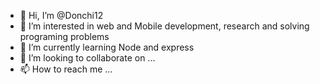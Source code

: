 - 👋 Hi, I’m @Donchi12
- 👀 I’m interested in web and Mobile development, research and solving programing problems
- 🌱 I’m currently learning Node and express
- 💞️ I’m looking to collaborate on ...
- 📫 How to reach me ...

<!---
Donchi12/Donchi12 is a ✨ special ✨ repository because its `README.md` (this file) appears on your GitHub profile.
You can click the Preview link to take a look at your changes.
--->
